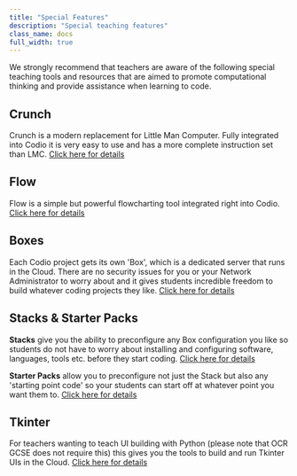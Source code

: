 ```yaml
---
title: "Special Features"
description: "Special teaching features"
class_name: docs
full_width: true
---
```


We strongly recommend that teachers are aware of the following special teaching tools and resources that are aimed to promote computational thinking and provide assistance when learning to code.

## Crunch
Crunch is a modern replacement for Little Man Computer. Fully integrated into Codio it is very easy to use and has a more complete instruction set than LMC. 
[Click here for details](/docs/teacher/special/crunch)

## Flow
Flow is a simple but powerful flowcharting tool integrated right into Codio.
[Click here for details](/docs/teacher/special/flow)

## Boxes
Each Codio project gets its own 'Box', which is a dedicated server that runs in the Cloud. There are no security issues for you or your Network Administrator to worry about and it gives students incredible freedom to build whatever coding projects they like.
[Click here for details](/docs/teacher/special/boxes)

## Stacks & Starter Packs
**Stacks** give you the ability to preconfigure any Box configuration you like so students do not have to worry about installing and configuring software, languages, tools etc. before they start coding.
[Click here for details](/docs/teacher/special/stacks)

**Starter Packs** allow you to preconfigure not just the Stack but also any 'starting point code' so your students can start off at whatever point you want them to.
[Click here for details](/docs/teacher/special/packs)

## Tkinter
For teachers wanting to teach UI building with Python (please note that OCR GCSE does not require this) this gives you the tools to build and run Tkinter UIs in the Cloud.
[Click here for details](/docs/teacher/special/tkinter)

